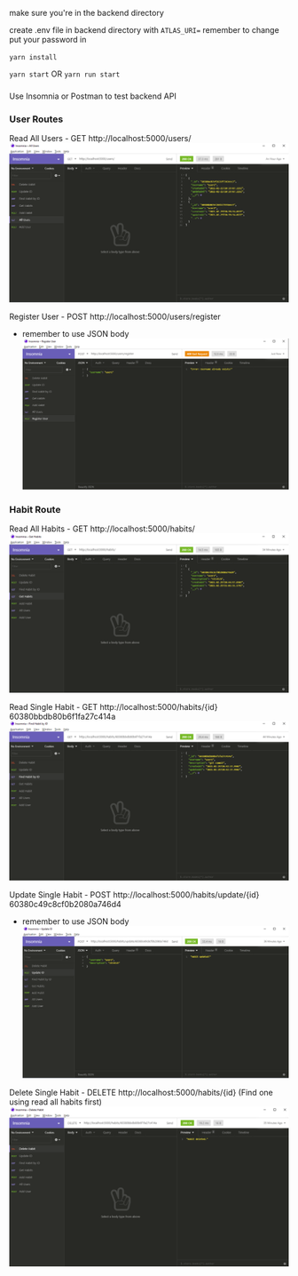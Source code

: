 make sure you're in the backend directory

create .env file in backend directory with `ATLAS_URI=` remember to change put your password in

`yarn install`

`yarn start` OR `yarn run start`

###
Use Insomnia or Postman to test backend API

### User Routes
Read All Users - GET http://localhost:5000/users/
![all users](./readme_imgs/all_users.png)


Register User - POST http://localhost:5000/users/register
* remember to use JSON body
![add users](./readme_imgs/register_user.png)

### Habit Route
Read All Habits - GET http://localhost:5000/habits/
![all habits](./readme_imgs/all_habits.png)

Read Single Habit - GET http://localhost:5000/habits/{id} 60380bbdb80b6f1fa27c414a
![find habit](./readme_imgs/find_habit.png)

Update Single Habit - POST http://localhost:5000/habits/update/{id} 60380c49c8cf0b2080a746d4
* remember to use JSON body
![update habit](./readme_imgs/update_habit.png)

Delete Single Habit - DELETE http://localhost:5000/habits/{id} (Find one using read all habits first)
![delete habit](./readme_imgs/delete_habit.png)